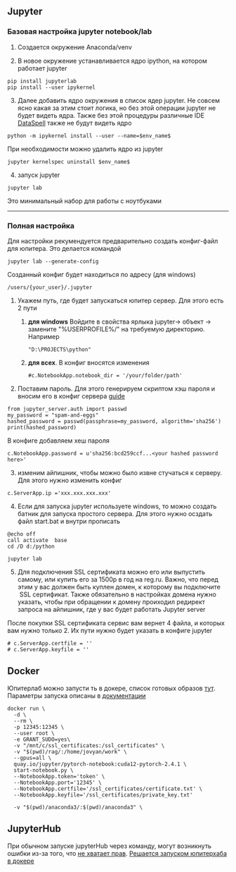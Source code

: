 ## Jupyter

### Базовая настройка jupyter notebook/lab

1) Создается окружение Anaconda/venv

2) В новое окружение устанавливается ядро ipython, на котором работает jupyter
~~~
pip install jupyterlab
pip install --user ipykernel
~~~

3) Далее добавить ядро окружения в список ядер jupyter. Не совсем ясно какая за этим стоит логика, но без этой операции jupyter не будет видеть ядра. Также без этой процедуры различные IDE [DataSpell](https://www.jetbrains.com/ru-ru/dataspell/) также не будут видеть ядро
   
~~~
python -m ipykernel install --user --name=$env_name$
~~~

При необходимости можно удалить ядро из jupyter
~~~
jupyter kernelspec uninstall $env_name$
~~~

4) запуск jupyter 

~~~
jupyter lab
~~~

Это минимальный набор для работы с ноутбуками

-----------

### Полная настройка

Для настройки рекумендуется предварительно создать конфиг-файл для юпитера. Это делается командой

~~~
jupyter lab --generate-config
~~~

Созданный конфиг будет находиться по адресу (для windows)

~~~
/users/{your_user}/.jupyter
~~~

1) Укажем путь, где будет запускаться юпитер сервер. Для этого есть 2 пути
   1) **для windows** Войдите в свойства ярлыка jupyter-> объект -> замените "%USERPROFILE%/" на требуемую директорию. Например
      ~~~
      "D:\PROJECTS\python"
      ~~~

   2) **для всех**. В конфиг вносятся изменения
      ~~~
      #c.NotebookApp.notebook_dir = '/your/folder/path'
      ~~~

2) Поставим пароль. Для этого генерируем скриптом хэш пароля и вносим его в конфиг сервера [guide](https://stackoverflow.com/questions/66063686/set-jupyter-lab-password-encrypted-with-sha-256)

~~~
from jupyter_server.auth import passwd
my_password = "spam-and-eggs"
hashed_password = passwd(passphrase=my_password, algorithm='sha256')
print(hashed_password)
~~~

В конфиге добавляем хеш пароля

~~~
c.NotebookApp.password = u'sha256:bcd259ccf...<your hashed password here>'
~~~

3) изменим айпишник, чтобы можно было извне стучаться к серверу. Для этого нужно изменить конфиг

~~~
c.ServerApp.ip ='xxx.xxx.xxx.xxx'
~~~

4) Если для запуска jupyter используете windows, то можно создать батник для запуска простого сервера. Для этого нужно осздать файл start.bat и внутри прописать

~~~
@echo off
call activate  base
cd /D d:/python

jupyter lab
~~~

5) Для подключения SSL сертификата можно его или выпустить самому, или купить его за 1500р в год на reg.ru. Важно, что перед этим у вас должен быть куплен домен, к которому вы подключите  SSL сертификат. Также обязательно в настройках домена нужно указать, чтобы при обращении к домену проиходил редирект запроса на айпишник, где у вас будет работать Jupyter server

После покупки SSL сертификата сервис вам вернет 4 файла, и которых вам нужно только 2. Их пути нужно будет указать в конфиге jupyter

~~~
# c.ServerApp.certfile = ''
# c.ServerApp.keyfile = ''
~~~

Docker
-----

Юпитерлаб можно запусти ть в докере, список готовых образов [тут](https://quay.io/organization/jupyter). Параметры запуска описаны в [документации](https://jupyter-docker-stacks.readthedocs.io/en/latest/using/common.html)

~~~
docker run \
  -d \
  --rm \
  -p 12345:12345 \
  --user root \
  -e GRANT_SUDO=yes\
  -v "/mnt/c/ssl_certificates:/ssl_certificates" \
  -v "$(pwd)/rag/:/home/jovyan/work" \
  --gpus=all \
  quay.io/jupyter/pytorch-notebook:cuda12-pytorch-2.4.1 \
  start-notebook.py \
  --NotebookApp.token='token' \
  --NotebookApp.port='12345' \
  --NotebookApp.certfile='/ssl_certificates/certificate.txt' \
  --NotebookApp.keyfile='/ssl_certificates/private_key.txt'

  -v "$(pwd)/anaconda3/:$(pwd)/anaconda3" \
~~~

JupyterHub
---------

При обычном запуске jupyterHub через команду, могут возникнуть ошибки из-за того, что [не хватает прав](https://discourse.jupyter.org/t/starting-server-for-non-default-users-in-jupyterhub-500-internal-server-error/21518). [Решается запуском юпитерхаба в докере](https://discourse.jupyter.org/t/starting-server-for-non-default-users-in-jupyterhub-500-internal-server-error/21518) 
